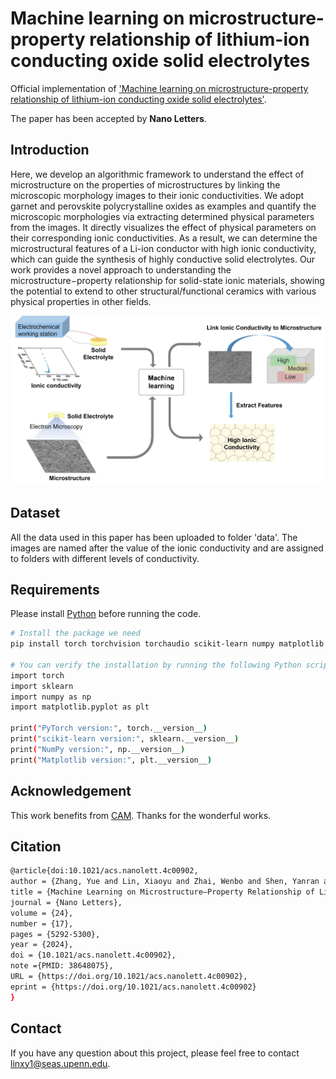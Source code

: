 # Machine learning on microstructure-property relationship of lithium-ion conducting oxide solid electrolytes
Official implementation of ['Machine learning on microstructure-property relationship of lithium-ion conducting oxide solid electrolytes'](https://doi.org/10.1021/acs.nanolett.4c00902).

The paper has been accepted by **Nano Letters**.

## Introduction
Here, we develop an algorithmic framework to understand the effect of microstructure on the properties of microstructures by linking the microscopic morphology images to their ionic conductivities. We adopt garnet and perovskite polycrystalline oxides as examples and quantify the microscopic morphologies via extracting determined physical parameters from the images. It directly visualizes the effect of physical parameters on their corresponding ionic conductivities. As a result, we can determine the microstructural features of a Li-ion conductor with high ionic conductivity, which can guide the synthesis of highly conductive solid electrolytes. Our work provides a novel approach to understanding the microstructure−property relationship for solid-state ionic materials, showing the potential to extend to other structural/functional ceramics with various physical properties in other fields.
<div align="center">
  <img src="intro.jpg"/>
</div>

## Dataset
All the data used in this paper has been uploaded to folder 'data'. The images are named after the value of the ionic conductivity and are assigned to folders with different levels of conductivity.

## Requirements
Please install [Python](https://www.python.org/downloads/) before running the code.
```bash
# Install the package we need 
pip install torch torchvision torchaudio scikit-learn numpy matplotlib

# You can verify the installation by running the following Python script:
import torch
import sklearn
import numpy as np
import matplotlib.pyplot as plt

print("PyTorch version:", torch.__version__)
print("scikit-learn version:", sklearn.__version__)
print("NumPy version:", np.__version__)
print("Matplotlib version:", plt.__version__)
```

## Acknowledgement
This work benefits from [CAM](https://github.com/jacobgil/pytorch-grad-cam). Thanks for the wonderful works.

## Citation
```bash
@article{doi:10.1021/acs.nanolett.4c00902,
author = {Zhang, Yue and Lin, Xiaoyu and Zhai, Wenbo and Shen, Yanran and Chen, Shaojie and Zhang, Yining and Yu, Yi and He, Xuming and Liu, Wei},
title = {Machine Learning on Microstructure–Property Relationship of Lithium-Ion Conducting Oxide Solid Electrolytes},
journal = {Nano Letters},
volume = {24},
number = {17},
pages = {5292-5300},
year = {2024},
doi = {10.1021/acs.nanolett.4c00902},
note ={PMID: 38648075},
URL = {https://doi.org/10.1021/acs.nanolett.4c00902},
eprint = {https://doi.org/10.1021/acs.nanolett.4c00902}
}
```

## Contact
If you have any question about this project, please feel free to contact linxy1@seas.upenn.edu.
